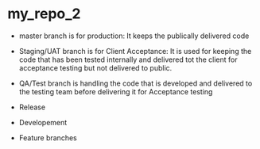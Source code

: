 # my_repo_2

* master branch is for production:
  It keeps the publically delivered code

* Staging/UAT branch is for Client Acceptance:
  It is used for keeping the code that has been tested internally and delivered tot the client for acceptance testing but not delivered to public.

* QA/Test branch is handling the code that is developed and delivered to the testing team before delivering it for Acceptance testing

* Release

* Developement
* Feature branches